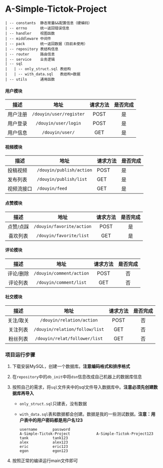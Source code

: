 # A-Simple-Tictok-Project
```
| -- constants 	静态常量&&配置信息（硬编码）
| -- errno 		统一返回错误信息
| -- handler 	视图函数
| -- middleware 中间件 
| -- pack		统一返回数据（目前未使用）
| -- repository 表结构信息
| -- router		路由信息
| -- service	业务逻辑
| -- sql
|	| -- only_struct.sql 表结构
|	| -- with_data.sql   表结构+数据
| -- utils		通用函数
```

#### 用户模块

|   描述   |          地址           | 请求方法 | 是否完成 |
| :------: | :---------------------: | :------: | :------: |
| 用户注册 | `/douyin/user/register` |   POST   |    是    |
| 用户登录 |  `/douyin/user/login`   |   POST   |    是    |
| 用户信息 |     `/douyin/user/`     |   GET    |    是    |

#### 视频模块

| 描述       | 地址                     | 请求方法 | 是否完成 |
| ---------- | ------------------------ | -------- | -------- |
| 投稿视频   | `/douyin/publish/action` | POST     | 是       |
| 发布列表   | `/douyin/publish/list`   | GET      | 是       |
| 视频流接口 | `/douyin/feed`           | GET      | 是       |

#### 点赞模块

|   描述    |           地址            | 请求方法 | 是否完成 |
| :-------: | :-----------------------: | :------: | :------: |
| 点赞/点踩 | `/douyin/favorite/action` |   POST   |    是    |
| 喜欢列表  |  `/douyin/favorite/list`  |   GET    |    是    |

#### 评论模块

|   描述    |           地址           | 请求方法 | 是否完成 |
| :-------: | :----------------------: | :------: | :------: |
| 评论/删除 | `/douyin/comment/action` |   POST   |    否    |
| 评论列表  |  `/douyin/comment/list`  |   GET    |    否    |

#### 社交模块

|   描述    |              地址              | 请求方法 | 是否完成 |
| :-------: | :----------------------------: | :------: | :------: |
| 关注/取关 |   `/douyin/relation/action`    |   POST   |    否    |
| 关注列表  | `/douyin/relation/follow/list` |   GET    |    否    |
| 粉丝列表  | `/douyin/relat/follower/list`  |   GET    |    否    |

### 项目运行步骤

1. 下载安装MySQL，创建一个数据库。**注意编码格式和排序格式**

2. 在`repository`中的`db_init`中将`dsn`信息改成自己机器上的数据库信息

3. 按照自己的需求，将`sql`文件夹中的sql文件导入数据库中。**注意必须先创建数据库再导入**

   - `only_struct.sql`只建表，没有数据

   - `with_data.sql`表和数据都会创建。数据是我的一些测试数据。**注意：用户表中的用户密码都是用户名123**

     ```
     username		password
     A-Simple-Tictok-Project			A-Simple-Tictok-Project123
     tank			tank123
     alex			alex123
     eric			eric123
     egon			egon123
     ```

4. 按照正常的编译运行main文件即可
